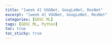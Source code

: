 ```yaml
---
title: "[week 4] VGGNet, GoogLeNet, ResNet"
excerpt: "[week 4] VGGNet, GoogLeNet, ResNet"
categories: [GDSC ML]
tags: [GDSC ML, Python]
toc: true
toc_sticky: true
---
```

